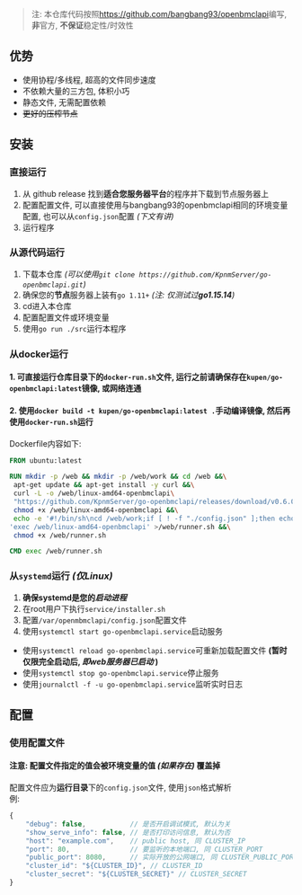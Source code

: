 
> 注: 本仓库代码按照<https://github.com/bangbang93/openbmclapi>编写, **非**官方, **不保证**稳定性/时效性

## 优势

- 使用协程/多线程, 超高的文件同步速度
- 不依赖大量的三方包, 体积小巧
- 静态文件, 无需配置依赖
- ~~更好的压榨节点~~

## 安装

### 直接运行

1. 从 github release 找到**适合您服务器平台**的程序并下载到节点服务器上
2. 配置配置文件, 可以直接使用与bangbang93的openbmclapi相同的环境变量配置, 也可以从`config.json`配置 _(下文有讲)_
3. 运行程序

### 从源代码运行

1. 下载本仓库 _(可以使用`git clone https://github.com/KpnmServer/go-openbmclapi.git`)_
2. 确保您的**节点**服务器上装有`go 1.11+` _(注: 仅测试过**go1.15.14**)_
3. cd进入本仓库
4. 配置配置文件或环境变量
5. 使用`go run ./src`运行本程序

### 从docker运行

#### 1. 可直接运行仓库目录下的`docker-run.sh`文件, 运行之前请确保存在`kupen/go-openbmclapi:latest`镜像, 或网络连通
#### 2. 使用`docker build -t kupen/go-openbmclapi:latest .`手动编译镜像, 然后再使用`docker-run.sh`运行

Dockerfile内容如下:
```Dockerfile
FROM ubuntu:latest

RUN mkdir -p /web && mkdir -p /web/work && cd /web &&\
 apt-get update && apt-get install -y curl &&\
 curl -L -o /web/linux-amd64-openbmclapi\
 "https://github.com/KpnmServer/go-openbmclapi/releases/download/v0.6.0-1/linux-amd64-openbmclapi" &&\
 chmod +x /web/linux-amd64-openbmclapi &&\
 echo -e '#!/bin/sh\ncd /web/work;if [ ! -f "./config.json" ];then echo "{\"debug\":false,\"port\":80}" >./config.json;fi;'\
'exec /web/linux-amd64-openbmclapi' >/web/runner.sh &&\
 chmod +x /web/runner.sh

CMD exec /web/runner.sh
```

### 从`systemd`运行 _(仅Linux)_

1. **确保systemd是您的*启动进程***
2. 在root用户下执行`service/installer.sh`
3. 配置`/var/openmbmclapi/config.json`配置文件
4. 使用`systemctl start go-openbmclapi.service`启动服务

- 使用`systemctl reload go-openbmclapi.service`可重新加载配置文件 __(暂时仅限完全启动后, *即web服务器已启动* )__
- 使用`systemctl stop go-openbmclapi.service`停止服务
- 使用`journalctl -f -u go-openbmclapi.service`监听实时日志

## 配置

### 使用配置文件

#### 注意: 配置文件指定的值会被环境变量的值 _(如果存在)_ 覆盖掉

配置文件应为**运行目录**下的`config.json`文件, 使用`json`格式解析  
例:
```javascript
{
	"debug": false,           // 是否开启调试模式, 默认为关
	"show_serve_info": false, // 是否打印访问信息, 默认为否
	"host": "example.com",    // public host, 同 CLUSTER_IP
	"port": 80,               // 要监听的本地端口, 同 CLUSTER_PORT
	"public_port": 8080,      // 实际开放的公网端口, 同 CLUSTER_PUBLIC_PORT
	"cluster_id": "${CLUSTER_ID}", // CLUSTER_ID
	"cluster_secret": "${CLUSTER_SECRET}" // CLUSTER_SECRET
}
```
